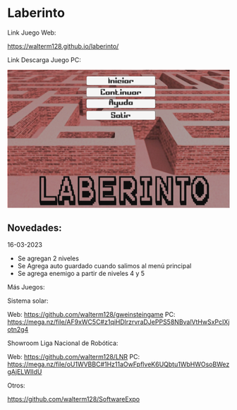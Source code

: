 # Laberinto

Link Juego Web:

https://walterm128.github.io/laberinto/

Link Descarga Juego PC:



![alt](Screenshot.png)

Novedades:
---------
16-03-2023
  * Se agregan 2 niveles
  * Se Agrega auto guardado cuando salimos al menú principal
  * Se agrega enemigo a partir de niveles 4 y 5

Más Juegos:

Sistema solar:

Web: https://github.com/walterm128/gweinsteingame
PC: https://mega.nz/file/AF9xWC5C#z1qiHDlrzrvraDJePPS58NBvalVtHwSxPcIXjotn2g4

Showroom Liga Nacional de Robótica:

Web: https://github.com/walterm128/LNR
PC: https://mega.nz/file/oU1WVBBC#1Hz11aOwFpflveK6UQbtu1WbHWOsoBWezgAjELWIIdU

Otros:

https://github.com/walterm128/SoftwareExpo
